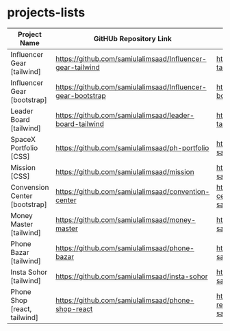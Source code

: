 # projects-lists

| Project Name                  | GitHUb Repository Link                                        | Live Site Link                                        |
| ----------------------------- | ------------------------------------------------------------- | ----------------------------------------------------- |
| Influencer Gear [tailwind]    | <https://github.com/samiulalimsaad/Influencer-gear-tailwind>  | <https://influencer-gear-tailwind.vercel.app>         |
| Influencer Gear [bootstrap]   | <https://github.com/samiulalimsaad/Influencer-gear-bootstrap> | <https://influencer-gear-bootstrap.vercel.app>        |
| Leader Board [tailwind]       | <https://github.com/samiulalimsaad/leader-board-tailwind>     | <https://leader-board-tailwind.vercel.app>            |
| SpaceX Portfolio [CSS]        | <https://github.com/samiulalimsaad/ph-portfolio>              | <https://ph-portfolio-saadraj.vercel.app>             |
| Mission [CSS]                 | <https://github.com/samiulalimsaad/mission>                   | <https://mission-samiulalimsaad.vercel.app>           |
| Convension Center [bootstrap] | <https://github.com/samiulalimsaad/convention-center>         | <https://convention-center-samiulalimsaad.vercel.app> |
| Money Master [tailwind]       | <https://github.com/samiulalimsaad/money-master>              | <https://money-master-samiulalimsaad.vercel.app>      |
| Phone Bazar [tailwind]        | <https://github.com/samiulalimsaad/phone-bazar>               | <https://phone-bazar-samiulalimsaad.vercel.app>       |
| Insta Sohor [tailwind]        | <https://github.com/samiulalimsaad/insta-sohor>               | <https://insta-sohor-samiulalimsaad.vercel.app>       |
| Phone Shop [react, tailwind]  | <https://github.com/samiulalimsaad/phone-shop-react>          | <https://phone-shop-react-samiulalimsaad.vercel.app>  |
